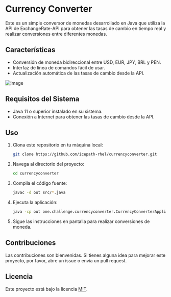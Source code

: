 # Currency Converter

Este es un simple conversor de monedas desarrollado en Java que utiliza la API de ExchangeRate-API para obtener las tasas de cambio en tiempo real y realizar conversiones entre diferentes monedas.

## Características

- Conversión de moneda bidireccional entre USD, EUR, JPY, BRL y PEN.
- Interfaz de línea de comandos fácil de usar.
- Actualización automática de las tasas de cambio desde la API.

![image](https://github.com/icepath-rhel/currencyconverter/assets/171982184/2e2ab9ea-1326-4101-b95c-122a58ff0461)

## Requisitos del Sistema

- Java 11 o superior instalado en su sistema.
- Conexión a Internet para obtener las tasas de cambio desde la API.

## Uso

1. Clona este repositorio en tu máquina local:

    ```bash
    git clone https://github.com/icepath-rhel/currencyconverter.git
    ```

2. Navega al directorio del proyecto:

    ```bash
    cd currencyconverter
    ```

3. Compila el código fuente:

    ```bash
    javac -d out src/*.java
    ```

4. Ejecuta la aplicación:

    ```bash
    java -cp out one.challenge.currencyconverter.CurrencyConverterApplication
    ```

5. Sigue las instrucciones en pantalla para realizar conversiones de moneda.

## Contribuciones

Las contribuciones son bienvenidas. Si tienes alguna idea para mejorar este proyecto, por favor, abre un issue o envía un pull request.

## Licencia

Este proyecto está bajo la licencia [MIT](https://github.com/icepath-rhel/currencyconverter/blob/main/LICENSE.txt).
